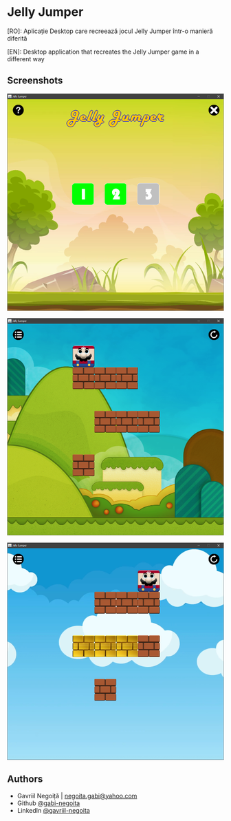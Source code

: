 
# Jelly Jumper

[RO]: Aplicație Desktop care recreează jocul Jelly Jumper într-o manieră diferită

[EN]: Desktop application that recreates the Jelly Jumper game in a different way




## Screenshots

![App Screenshot](https://github.com/gabi-negoita/jelly-jumper/blob/main/screenshots/menu.png?raw=true&text=Login+Page)

![App Screenshot](https://github.com/gabi-negoita/jelly-jumper/blob/main/screenshots/level1.png?raw=true&text=Login+Page)

![App Screenshot](https://github.com/gabi-negoita/jelly-jumper/blob/main/screenshots/level2.png?raw=true&text=Login+Page)
## Authors

- Gavriil Negoiță | negoita.gabi@yahoo.com
- Github [@gabi-negoita](https://github.com/gabi-negoita)
- LinkedIn [@gavriil-negoita](https://www.linkedin.com/in/gavriil-negoita)